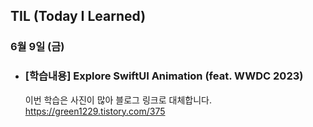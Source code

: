 ## TIL (Today I Learned)

### 6월 9일 (금)    

- ### [학습내용] Explore SwiftUI Animation (feat. WWDC 2023)    
    이번 학습은 사진이 많아 블로그 링크로 대체합니다.   
    https://green1229.tistory.com/375
